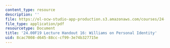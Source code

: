 ```yaml
---
content_type: resource
description: ''
file: https://ol-ocw-studio-app-production.s3.amazonaws.com/courses/24-00-problems-of-philosophy-fall-2019/8cac7008d64588cccf993e74b327715e_MIT24_00F19_lecturehandout16.pdf
file_type: application/pdf
resourcetype: Document
title: '24.00F19 Lecture Handout 16: Williams on Personal Identity'
uid: 8cac7008-d645-88cc-cf99-3e74b327715e
---
```

